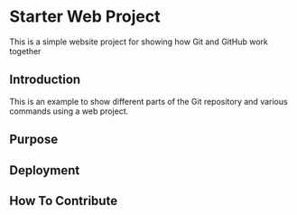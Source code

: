 # Starter Web Project

This is a simple website project for showing how Git and GitHub work together

## Introduction

This is an example to show different parts of the Git repository and various commands using a web project.

## Purpose

## Deployment

## How To Contribute